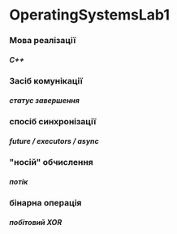 # OperatingSystemsLab1
### Мова реалізації
##### C++
### Засіб комунікації
##### статус завершення
### спосіб синхронізації
##### future / executors / async
### "носій" обчислення
##### потік
### бінарна операція
##### побітовий XOR
